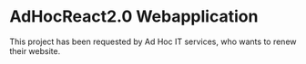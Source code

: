 # AdHocReact2.0 Webapplication

This project has been requested by Ad Hoc IT services, who wants to renew their website.
